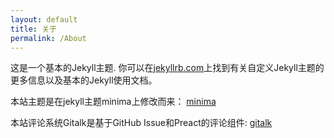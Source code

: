 ```yaml
---
layout: default
title: 关于
permalink: /About
---
```


这是一个基本的Jekyll主题. 你可以在[jekyllrb.com](https://jekyllrb.com/)上找到有关自定义Jekyll主题的更多信息以及基本的Jekyll使用文档。

本站主题是在jekyll主题minima上修改而来：
[minima](https://github.com/jekyll/minima)


本站评论系统Gitalk是基于GitHub Issue和Preact的评论组件:
[gitalk](https://github.com/gitalk/gitalk)